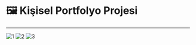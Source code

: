 # 🖼️ **Kişisel Portfolyo Projesi**

---
![1](https://github.com/user-attachments/assets/d5c97c60-444e-49c0-a46a-9e7d0bb1cf01)
![2](https://github.com/user-attachments/assets/9ebdcd85-8761-40c6-8811-d1aa423a2263)
![3](https://github.com/user-attachments/assets/9ca3f1ec-cc87-4d23-9e34-643d5a7d49f2)
